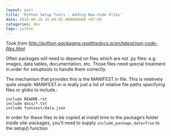 ```yaml
---
layout: post
title: 'Python Setup Tools : Adding Non-Code Files'
date: 2016-08-28 16:09:05.000000000 +07:00
categories: dev
tags: python
---
```

*Took from http://python-packaging.readthedocs.io/en/latest/non-code-files.html*

Often packages will need to depend on files which are not .py files: e.g. images, data tables, documentation, etc. Those files need special treatment in order for setuptools to handle them correctly.

The mechanism that provides this is the MANIFEST.in file. This is relatively quite simple: MANIFEST.in is really just a list of relative file paths specifying files or globs to include.:

```
include README.rst
include docs/*.txt
include funniest/data.json
```

In order for these files to be copied at install time to the package’s folder inside site-packages, you’ll need to supply `include_package_data=True` to the setup() function.
